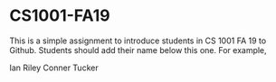 # CS1001-FA19
This is a simple assignment to introduce students in CS 1001 FA 19 to Github.
Students should add their name below this one. For example,

Ian Riley
Conner Tucker
